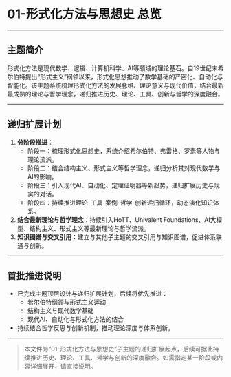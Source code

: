 # 01-形式化方法与思想史 总览

---

## 主题简介

形式化方法是现代数学、逻辑、计算机科学、AI等领域的理论基石。自19世纪末希尔伯特提出“形式主义”纲领以来，形式化思想推动了数学基础的严密化、自动化与智能化。该主题系统梳理形式化方法的发展脉络、理论意义与现代价值，结合最新最成熟的理论与哲学理念，递归推进历史、理论、工具、创新与哲学的深度融合。

---

## 递归扩展计划

1. **分阶段推进**：
   - 阶段一：梳理形式化思想史，系统介绍希尔伯特、弗雷格、罗素等人物与理论流派。
   - 阶段二：结合结构主义、形式主义等哲学理念，递归分析其对现代数学与AI的影响。
   - 阶段三：引入现代AI、自动化、定理证明器等新趋势，递归扩展历史与现实的对话。
   - 阶段四：持续推进理论-工具-案例-哲学-创新递归循环，动态演化知识体系。
2. **结合最新理论与哲学理念**：持续引入HoTT、Univalent Foundations、AI大模型、结构主义、形式主义等最新理论与哲学流派。
3. **知识图谱与交叉引用**：建立与其他子主题的交叉引用与知识图谱，促进体系联通与创新。

---

## 首批推进说明

- 已完成主题顶层设计与递归扩展计划，后续将优先推进：
  - 希尔伯特纲领与形式主义运动
  - 结构主义与现代数学基础
  - 现代AI、自动化与形式化方法的结合
- 持续结合哲学反思与创新机制，推动理论深度与体系创新。

---

> 本文件为“01-形式化方法与思想史”子主题的递归扩展起点，后续可据此持续推进历史、理论、工具、哲学与创新的深度融合。如需指定某一阶段或内容详细展开，请直接说明。
